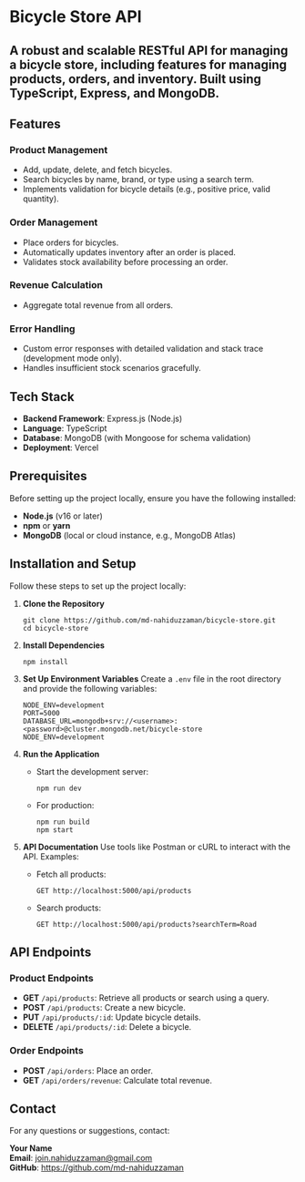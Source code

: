 # Bicycle Store API

## A robust and scalable RESTful API for managing a bicycle store, including features for managing products, orders, and inventory. Built using TypeScript, Express, and MongoDB.

## Features

### Product Management

- Add, update, delete, and fetch bicycles.
- Search bicycles by name, brand, or type using a search term.
- Implements validation for bicycle details (e.g., positive price, valid quantity).

### Order Management

- Place orders for bicycles.
- Automatically updates inventory after an order is placed.
- Validates stock availability before processing an order.

### Revenue Calculation

- Aggregate total revenue from all orders.

### Error Handling

- Custom error responses with detailed validation and stack trace (development mode only).
- Handles insufficient stock scenarios gracefully.

## Tech Stack

- **Backend Framework**: Express.js (Node.js)
- **Language**: TypeScript
- **Database**: MongoDB (with Mongoose for schema validation)
- **Deployment**: Vercel

## Prerequisites

Before setting up the project locally, ensure you have the following installed:

- **Node.js** (v16 or later)
- **npm** or **yarn**
- **MongoDB** (local or cloud instance, e.g., MongoDB Atlas)

## Installation and Setup

Follow these steps to set up the project locally:

1. **Clone the Repository**

   ```
   git clone https://github.com/md-nahiduzzaman/bicycle-store.git
   cd bicycle-store
   ```

2. **Install Dependencies**

   ```
   npm install
   ```

3. **Set Up Environment Variables**
   Create a `.env` file in the root directory and provide the following variables:

   ```
   NODE_ENV=development
   PORT=5000
   DATABASE_URL=mongodb+srv://<username>:<password>@cluster.mongodb.net/bicycle-store
   NODE_ENV=development
   ```

4. **Run the Application**

   - Start the development server:
     ```
     npm run dev
     ```
   - For production:
     ```
     npm run build
     npm start
     ```

5. **API Documentation**
   Use tools like Postman or cURL to interact with the API. Examples:
   - Fetch all products:
     ```
     GET http://localhost:5000/api/products
     ```
   - Search products:
     ```
     GET http://localhost:5000/api/products?searchTerm=Road
     ```

## API Endpoints

### Product Endpoints

- **GET** `/api/products`: Retrieve all products or search using a query.
- **POST** `/api/products`: Create a new bicycle.
- **PUT** `/api/products/:id`: Update bicycle details.
- **DELETE** `/api/products/:id`: Delete a bicycle.

### Order Endpoints

- **POST** `/api/orders`: Place an order.
- **GET** `/api/orders/revenue`: Calculate total revenue.

## Contact

For any questions or suggestions, contact:

**Your Name**  
**Email**: join.nahiduzzaman@gmail.com  
**GitHub**: https://github.com/md-nahiduzzaman
